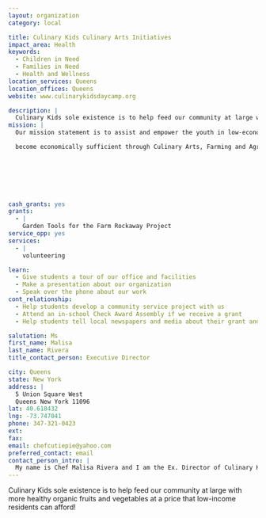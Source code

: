 ```yaml
---
layout: organization
category: local

title: Culinary Kids Culinary Arts Initiatives
impact_area: Health
keywords: 
  - Children in Need
  - Families in Need
  - Health and Wellness
location_services: Queens
location_offices: Queens
website: www.culinarykidsdaycamp.org

description: |
  Culinary Kids sole existence is to help feed our community at large with more healthy organic fruits and vegetables at a price that low-income residents can afford!
mission: |
  Our mission statement is to assist and empower the youth in low-economic areas in healthier, more nutritious eating habits which will produce more self sufficient adults economically. Through our programs, the youth will be able to not only learn about healthier eating but to also learn about how to

  become economically sufficient through Culinary Arts, Farming and Agriculture.

  

  	

  

cash_grants: yes
grants: 
  - |
    Garden Tools for the Farm Rockaway Project
service_opp: yes
services: 
  - |
    volunteering

learn: 
  - Give students a tour of our office and facilities
  - Make a presentation about our organization
  - Speak over the phone about our work
cont_relationship: 
  - Help students develop a community service project with us
  - Attend an in-school Check Award Assembly if we receive a grant
  - Help students tell local newspapers and media about their grant and/or project with us

salutation: Ms
first_name: Malisa
last_name: Rivera
title_contact_person: Executive Director

city: Queens
state: New York
address: |
  5 Union Square West     
  Queens New York 11096
lat: 40.618432
lng: -73.747041
phone: 347-321-0423
ext: 
fax: 
email: chefcutiepie@yahoo.com
preferred_contact: email
contact_person_intro: |
  My name is Chef Malisa Rivera and I am the Ex. Director of Culinary Kids!! Chef Moses and myself founded the organization in 2007.  This is our first year with penny harvest.  We teach students Culinary Arts, Farming Agriculture and Aquaculture.
---
```

Culinary Kids sole existence is to help feed our community at large with more healthy organic fruits and vegetables at a price that low-income residents can afford!